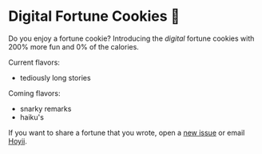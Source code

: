 # Digital Fortune Cookies 🥠

Do you enjoy a fortune cookie? Introducing the *digital* fortune cookies with 200% more fun and 0% of the calories.

Current flavors:
- tediously long stories

Coming flavors:
- snarky remarks
- haiku's

If you want to share a fortune that you wrote, open a [new issue](https://github.com/PetalAdrift/digital-fortune-cookies/issues) or email [Hoyii](henry1911@foxmail.com).